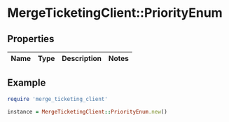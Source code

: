 # MergeTicketingClient::PriorityEnum

## Properties

| Name | Type | Description | Notes |
| ---- | ---- | ----------- | ----- |

## Example

```ruby
require 'merge_ticketing_client'

instance = MergeTicketingClient::PriorityEnum.new()
```

